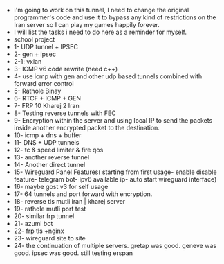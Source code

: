 - I'm going to work on this tunnel, I need to change the original programmer's code and use it to bypass any kind of restrictions on the Iran server so I can play my games happily forever.
- I will list the tasks i need to do here as a reminder for myself.
- school project
- 1- UDP tunnel + IPSEC
- 2- gen + ipsec
- 2-1: vxlan
- 3- ICMP v6 code rewrite (need c++)
- 4- use icmp with gen and other udp based tunnels combined with forward error control
- 5- Rathole Binay
- 6- RTCF + ICMP + GEN
- 7- FRP 10 Kharej 2 Iran
- 8- Testing reverse tunnels with FEC
- 9- Encryption within the server and using local IP to send the packets inside another encrypted packet to the destination.
- 10- icmp + dns + buffer
- 11- DNS + UDP tunnels
- 12- tc & speed limiter & fire qos
- 13- another reverse tunnel
- 14- Another direct tunnel
- 15- Wireguard Panel Features( starting from first usage- enable disable feature- telegram bot- ipv6 available ip- auto start wireguard interface)
- 16- maybe gost v3 for self usage
- 17- 64 tunnels and port forward with encryption.
- 18- reverse tls mutli iran | kharej server
- 19- rathole mutli port test
- 20- similar frp tunnel
- 21- azumi bot
- 22- frp tls +nginx
- 23- wireguard site to site
- 24- the continuation of multiple servers. gretap was good. geneve was good. ipsec was good. still testing erspan
